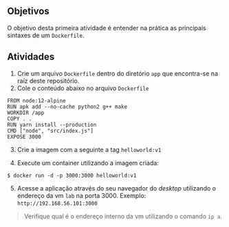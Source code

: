 ## Objetivos
O objetivo desta primeira atividade é entender na prática as principais sintaxes de um `Dockerfile`.

## Atividades

1. Crie um arquivo `Dockerfile` dentro do diretório `app` que encontra-se na raíz deste repositório.
2. Cole o conteúdo abaixo no arquivo `Dockerfile`

```
FROM node:12-alpine
RUN apk add --no-cache python2 g++ make
WORKDIR /app
COPY . .
RUN yarn install --production
CMD ["node", "src/index.js"]
EXPOSE 3000
```

3. Crie a imagem com a seguinte a tag `helloworld:v1`

4. Execute um container utilizando a imagem criada:
```
$ docker run -d -p 3000:3000 helloworld:v1
```

5. Acesse a aplicação através do seu navegador do *desktop* utilizando o endereço da vm `lab` na porta 3000. Exemplo: `http://192.168.56.101:3000`
> Verifique qual é o endereço interno da vm utilizando o comando `ip a`.
